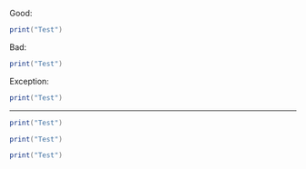 <p class="style-good">Good:</p>

```lua { .style-good }
print("Test")
```

<p class="style-bad">Bad:</p>

```lua { .style-bad }
print("Test")
```

<p class="style-exception">Exception:</p>

```lua { .style-exception }
print("Test")
```

----

```lua { .style-good-header }
print("Test")
```

```lua { .style-bad-header }
print("Test")
```

```lua { .style-exception-header }
print("Test")
```
